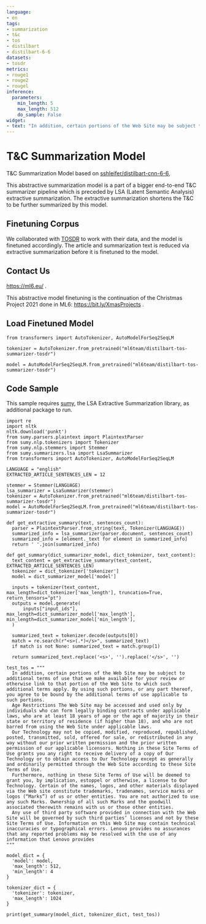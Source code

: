 ```yaml
---
language:
- en
tags:
- summarization
- t&c
- tos
- distilbart
- distilbart-6-6
datasets:
- tosdr
metrics:
- rouge1
- rouge2
- rougel
inference:
  parameters:
    min_length: 5
    max_length: 512
    do_sample: False
widget:
- text: "In addition, certain portions of the Web Site may be subject to additional terms of use that we make available for your review or otherwise link to that portion of the Web Site to which such additional terms apply. By using such portions, or any part thereof, you agree to be bound by the additional terms of use applicable to such portions. Age Restrictions The Web Site may be accessed and used only by individuals who can form legally binding contracts under applicable laws, who are at least 18 years of age or the age of majority in their state or territory of residence (if higher than 18), and who are not barred from using the Web Site under applicable laws. Our Technology may not be copied, modified, reproduced, republished, posted, transmitted, sold, offered for sale, or redistributed in any way without our prior written permission and the prior written permission of our applicable licensors. Nothing in these Site Terms of Use grants you any right to receive delivery of a copy of Our Technology or to obtain access to Our Technology except as generally and ordinarily permitted through the Web Site according to these Site Terms of Use. Furthermore, nothing in these Site Terms of Use will be deemed to grant you, by implication, estoppel or otherwise, a license to Our Technology. Certain of the names, logos, and other materials displayed via the Web site constitute trademarks, tradenames, service marks or logos (“Marks”) of us or other entities. You are not authorized to use any such Marks. Ownership of all such Marks and the goodwill associated therewith remains with us or those other entities. Any use of third party software provided in connection with the Web Site will be governed by such third parties’ licenses and not by these Site Terms of Use. Information on this Web Site may contain technical inaccuracies or typographical errors. Lenovo provides no assurances that any reported problems may be resolved with the use of any information that Lenovo provides."
---
```


# T&C Summarization Model   

T&C Summarization Model based on [sshleifer/distilbart-cnn-6-6](https://huggingface.co/sshleifer/distilbart-cnn-6-6), 

This abstractive summarization model is a part of a bigger end-to-end T&C summarizer pipeline 
which is preceded by LSA (Latent Semantic Analysis) extractive summarization. The extractive 
summarization shortens the T&C to be further summarized by this model.

## Finetuning Corpus

We collaborated with [TOSDR](https://tosdr.org/) to work with their data, and the model is finetuned accordingly. The article and 
summarization text is reduced via extractive summarization before it is finetuned to the model.

## Contact Us

https://ml6.eu/ . 

This abstractive model finetuning is the continuation of the Christmas Project 2021 done in ML6: https://bit.ly/XmasProjects .

## Load Finetuned Model

```
from transformers import AutoTokenizer, AutoModelForSeq2SeqLM

tokenizer = AutoTokenizer.from_pretrained("ml6team/distilbart-tos-summarizer-tosdr")

model = AutoModelForSeq2SeqLM.from_pretrained("ml6team/distilbart-tos-summarizer-tosdr")
```

## Code Sample

This sample requires [sumy](https://pypi.org/project/sumy/), the LSA Extractive Summarization library, as additional package to 
run.

```
import re
import nltk
nltk.download('punkt')
from sumy.parsers.plaintext import PlaintextParser
from sumy.nlp.tokenizers import Tokenizer
from sumy.nlp.stemmers import Stemmer
from sumy.summarizers.lsa import LsaSummarizer
from transformers import AutoTokenizer, AutoModelForSeq2SeqLM

LANGUAGE = "english"
EXTRACTED_ARTICLE_SENTENCES_LEN = 12

stemmer = Stemmer(LANGUAGE)
lsa_summarizer = LsaSummarizer(stemmer)
tokenizer = AutoTokenizer.from_pretrained("ml6team/distilbart-tos-summarizer-tosdr")
model = AutoModelForSeq2SeqLM.from_pretrained("ml6team/distilbart-tos-summarizer-tosdr")

def get_extractive_summary(text, sentences_count):
  parser = PlaintextParser.from_string(text, Tokenizer(LANGUAGE))
  summarized_info = lsa_summarizer(parser.document, sentences_count)
  summarized_info = [element._text for element in summarized_info]
  return ' '.join(summarized_info)

def get_summary(dict_summarizer_model, dict_tokenizer, text_content):
  text_content = get_extractive_summary(text_content, EXTRACTED_ARTICLE_SENTENCES_LEN)
  tokenizer = dict_tokenizer['tokenizer']
  model = dict_summarizer_model['model']

  inputs = tokenizer(text_content, max_length=dict_tokenizer['max_length'], truncation=True, return_tensors="pt")
  outputs = model.generate(
      inputs["input_ids"], max_length=dict_summarizer_model['max_length'], min_length=dict_summarizer_model['min_length'], 
  )

  summarized_text = tokenizer.decode(outputs[0])
  match = re.search(r"<s>(.*)</s>", summarized_text)
  if match is not None: summarized_text = match.group(1)

  return summarized_text.replace('<s>', '').replace('</s>', '') 
  
test_tos = """
  In addition, certain portions of the Web Site may be subject to additional terms of use that we make available for your review or otherwise link to that portion of the Web Site to which such additional terms apply. By using such portions, or any part thereof, you agree to be bound by the additional terms of use applicable to such portions. 
  Age Restrictions The Web Site may be accessed and used only by individuals who can form legally binding contracts under applicable laws, who are at least 18 years of age or the age of majority in their state or territory of residence (if higher than 18), and who are not barred from using the Web Site under applicable laws. 
  Our Technology may not be copied, modified, reproduced, republished, posted, transmitted, sold, offered for sale, or redistributed in any way without our prior written permission and the prior written permission of our applicable licensors. Nothing in these Site Terms of Use grants you any right to receive delivery of a copy of Our Technology or to obtain access to Our Technology except as generally and ordinarily permitted through the Web Site according to these Site Terms of Use. 
  Furthermore, nothing in these Site Terms of Use will be deemed to grant you, by implication, estoppel or otherwise, a license to Our Technology. Certain of the names, logos, and other materials displayed via the Web site constitute trademarks, tradenames, service marks or logos (“Marks”) of us or other entities. You are not authorized to use any such Marks. Ownership of all such Marks and the goodwill associated therewith remains with us or those other entities. 
  Any use of third party software provided in connection with the Web Site will be governed by such third parties’ licenses and not by these Site Terms of Use. Information on this Web Site may contain technical inaccuracies or typographical errors. Lenovo provides no assurances that any reported problems may be resolved with the use of any information that Lenovo provides
"""

model_dict = {
  'model': model, 
  'max_length': 512,
  'min_length': 4
}

tokenizer_dict = {
  'tokenizer': tokenizer, 
  'max_length': 1024
}

print(get_summary(model_dict, tokenizer_dict, test_tos))
```
